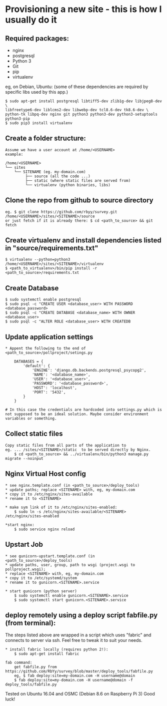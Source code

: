 Provisioning a new site
    - this is how I usually do it
=======================

## Required packages:

* nginx
* postgresql
* Python 3
* Git
* pip
* virtualenv

eg, on Debian, Ubuntu:
    (some of these dependencies are required by specific libs used by this app.)
    
    $ sudo apt-get install postgresql libtiff5-dev zlib1g-dev libjpeg8-dev \
    libfreetype6-dev liblcms2-dev libwebp-dev tcl8.6-dev tk8.6-dev \
    python-tk libpq-dev nginx git python3 python3-dev python3-setuptools python3-pip
    $ sudo pip3 install virtualenv 


## Create a folder structure:
    Assume we have a user account at /home/<USERNAME>
    example:

    /home/<USERNAME>
    └── sites
        └── SITENAME (eg. my-domain.com)
             ├── source (all the code ...)
             ├── static (where static files are served from)
             └── virtualenv (python binaries, libs)


## Clone the repo from github to source directory
    eg. $ git clone https://github.com/rbyy/survey.git /home/<USERNAME>/sites/<SITENAME>/source
    or just fetch if it is already there: $ cd <path_to_source> && git fetch


## Create virtualenv and install dependencies listed in "source/requirements.txt" 
    $ virtualenv --python=python3 /home/<USERNAME>/sites/<SITENAME>/virtualenv
    $ <path_to_virtualenv>/bin/pip install -r <path_to_source>/requirements.txt


## Create Database
    $ sudo systemctl enable postgresql
    $ sudo psql -c "CREATE USER <database_user> WITH PASSWORD <database_password>
    $ sudo psql -c "CREATE DATABASE <database_name> WITH OWNER <database_user>
    $ sudo psql -c "ALTER ROLE <database_user> WITH CREATEDB


## Update application settings
    * Appent the following to the end of <path_to_source>/pollproject/setings.py

        DATABASES = {
            'default': {
                'ENGINE': 'django.db.backends.postgresql_psycopg2',
                'NAME': '<database_name>',
                'USER': '<database_user>',
                'PASSWORD': '<database_password>',
                'HOST': 'localhost',
                'PORT': '5432',
            }
        }

    # In this case the credentials are hardcoded into settings.py which is not supposed to be an ideal solution. Maybe consider environment variables or something.


## Collect static files
    Copy static files from all parts of the application to 
    eg. ... /sites/<SITENAME>/static  to be served directly by Nginx.
        $ cd <path_to_source> && ../virtualenv/bin/python3 manage.py migrate --noinput


## Nginx Virtual Host config 

    * see nginx.template.conf (in <path_to_source>/deploy_tools)
    * update paths; replace <SITENAME> with, eg, my-domain.com 
    * copy it to /etc/nginx/sites-available
    * rename it to <SITENAME>

    * make sym link of it to /etc/nginx/sites-enabled:
        $ sudo ln -s /etc/nginx/sites-available/<SITENAME> /etc/nginx/sites-enabled

    *start nginx:
        $ sudo service nginx reload



## Upstart Job

    * see gunicorn-upstart.template.conf (in <path_to_source>/deploy_tools)
    * update paths, user, group, path to wsgi (project.wsgi to pollproject.wsgi);
    * replace <SITENAME> with, eg, my-domain.com
    * copy it to /etc/systemd/system
    * rename it to gunicorn.<SITENAME>.service

    * start gunicorn (python server)
        $ sudo systemctl enable gunicorn.<SITENAME>.service
        $ sudo systemctl start gunicorn.<SITENAME>.service



## deploy remotely using a deploy script fabfile.py (from terminal):
The steps listed above are wrapped in a script which uses "fabric" and connects to server via ssh. Feel free to tweak it to suit your needs.

    * install fabric locally (requires python 2!): 
        $ sudo apt-get install fabric

    fab command:
        get fabfile.py from https://github.com/RbYy/survey/blob/master/deploy_tools/fabfile.py
	    eg, $ fab deploy:site=my-domain.com -H username@domain
        $ fab deploy:site=my-domain.com -H username@domain -f deploy_tools/fabfile.py

Tested on Ubuntu 16.04 and OSMC (Debian 8.6 on Raspberry Pi 3)
Good luck!